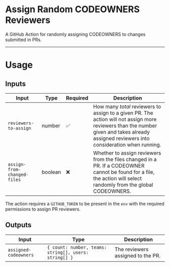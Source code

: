 # Assign Random CODEOWNERS Reviewers

A GitHub Action for randomly assigning CODEOWNERS to changes submitted in PRs.

---

# Usage

## Inputs

| Input                       | Type    | Required | Description                                                                                                                                                                               |
| --------------------------- | ------- | -------- | ----------------------------------------------------------------------------------------------------------------------------------------------------------------------------------------- |
| `reviewers-to-assign`       | number  | ✅       | How many _total_ reviewers to assign to a given PR. The action will not assign more reviewers than the number given and takes already assigned reviewers into consideration when running. |
| `assign-from-changed-files` | boolean | ❌       | Whether to assign reviewers from the files changed in a PR. If a CODEOWNER cannot be found for a file, the action will select randomly from the global CODEOWNERS.                        |

The action requires a `GITHUB_TOKEN` to be present in the `env` with the required permissions to assign PR reviewers.

## Outputs

| Input                 | Type                                                  | Description                       |
| --------------------- | ----------------------------------------------------- | --------------------------------- |
| `assigned-codeowners` | `{ count: number, teams: string[], users: string[] }` | The reviewers assigned to the PR. |
